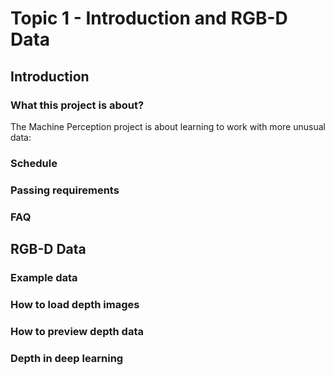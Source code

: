 # Topic 1 - Introduction and RGB-D Data

## Introduction

### What this project is about?
The Machine Perception project is about learning to work with more unusual data: 

### Schedule

### Passing requirements

### FAQ

## RGB-D Data

### Example data

### How to load depth images

### How to preview depth data

### Depth in deep learning

